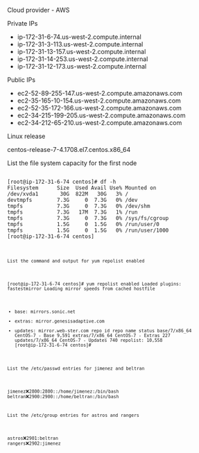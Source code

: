 <p>Cloud provider - AWS</>


<p>Private IPs</p>

* ip-172-31-6-74.us-west-2.compute.internal
* ip-172-31-3-113.us-west-2.compute.internal
* ip-172-31-13-157.us-west-2.compute.internal
* ip-172-31-14-253.us-west-2.compute.internal
* ip-172-31-12-173.us-west-2.compute.internal


<p>Public IPs</p>

* ec2-52-89-255-147.us-west-2.compute.amazonaws.com
* ec2-35-165-10-154.us-west-2.compute.amazonaws.com
* ec2-52-35-172-166.us-west-2.compute.amazonaws.com
* ec2-34-215-199-205.us-west-2.compute.amazonaws.com
* ec2-34-212-65-210.us-west-2.compute.amazonaws.com


<p>Linux release</p>

centos-release-7-4.1708.el7.centos.x86_64



<p>List the file system capacity for the first node</p>
<pre><code>
[root@ip-172-31-6-74 centos]# df -h
Filesystem      Size  Used Avail Use% Mounted on
/dev/xvda1       30G  822M   30G   3% /
devtmpfs        7.3G     0  7.3G   0% /dev
tmpfs           7.3G     0  7.3G   0% /dev/shm
tmpfs           7.3G   17M  7.3G   1% /run
tmpfs           7.3G     0  7.3G   0% /sys/fs/cgroup
tmpfs           1.5G     0  1.5G   0% /run/user/0
tmpfs           1.5G     0  1.5G   0% /run/user/1000
[root@ip-172-31-6-74 centos]
<pre><code>


<p>List the command and output for yum repolist enabled</p>

[root@ip-172-31-6-74 centos]# yum repolist enabled
Loaded plugins: fastestmirror
Loading mirror speeds from cached hostfile
 * base: mirrors.sonic.net
 * extras: mirror.genesisadaptive.com
 * updates: mirror.web-ster.com
repo id                                               repo name                                                       status
base/7/x86_64                                         CentOS-7 - Base                                                 9,591
extras/7/x86_64                                       CentOS-7 - Extras                                               227
updates/7/x86_64                                      CentOS-7 - Updates                                              740
repolist: 10,558
[root@ip-172-31-6-74 centos]# 



<p>List the /etc/passwd entries for jimenez and beltran</p>

jimenez:x:2800:2800::/home/jimenez:/bin/bash
beltran:x:2900:2900::/home/beltran:/bin/bash



<p>List the /etc/group entries for astros and rangers</p>

astros:x:2901:beltran
rangers:x:2902:jimenez

